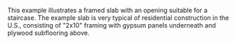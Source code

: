 ﻿This example illustrates a framed slab with an opening suitable for a staircase. The example slab is very typical of residential construction in the U.S., consisting of "2x10" framing with gypsum panels underneath and plywood subflooring above.


